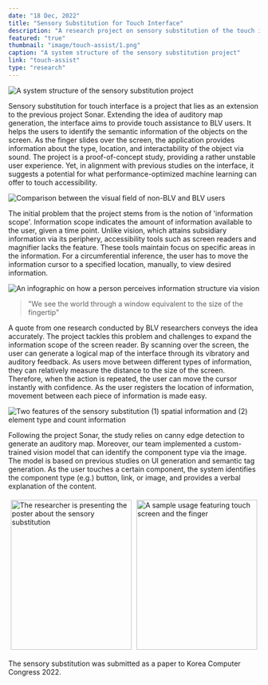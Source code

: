 ```yaml
---
date: "18 Dec, 2022"
title: "Sensory Substitution for Touch Interface"
description: "A research project on sensory substitution of the touch interface for BLV users"
featured: "true"
thumbnail: "image/touch-assist/1.png"
caption: "A system structure of the sensory substitution project"
link: "touch-assist"
type: "research"
---
```


![A system structure of the sensory substitution project](/image/touch-assist/1.png)

Sensory substitution for touch interface is a project that lies as an extension to the previous project Sonar. Extending the idea of auditory map generation, the interface aims to provide touch assistance to BLV users. It helps the users to identify the semantic information of the objects on the screen. As the finger slides over the screen, the application provides information about the type, location, and interactability of the object via sound. The project is a proof-of-concept study, providing a rather unstable user experience. Yet, in alignment with previous studies on the interface, it suggests a potential for what performance-optimized machine learning can offer to touch accessibility.

![Comparison between the visual field of non-BLV and BLV users](/image/touch-assist/2.png)

The initial problem that the project stems from is the notion of 'information scope'. Information scope indicates the amount of information available to the user, given a time point. Unlike vision, which attains subsidiary information via its periphery, accessibility tools such as screen readers and magnifier lacks the feature. These tools maintain focus on specific areas in the information. For a circumferential inference, the user has to move the information cursor to a specified location, manually, to view desired information.

![An infographic on how a person perceives information structure via vision](/image/touch-assist/3.png)

> "We see the world through a window equivalent to the size of the fingertip"

A quote from one research conducted by BLV researchers conveys the idea accurately. The project tackles this problem and challenges to expand the information scope of the screen reader. By scanning over the screen, the user can generate a logical map of the interface through its vibratory and auditory feedback. As users move between different types of information, they can relatively measure the distance to the size of the screen. Therefore, when the action is repeated, the user can move the cursor instantly with confidence. As the user registers the location of information, movement between each piece of information is made easy.

![Two features of the sensory substitution (1) spatial information and (2) element type and count information](/image/touch-assist/4.png)


Following the project Sonar, the study relies on canny edge detection to generate an auditory map. Moreover, our team implemented a custom-trained vision model that can identify the component type via the image. The model is based on previous studies on UI generation and semantic tag generation. As the user touches a certain component, the system identifies the component type (e.g.) button, link, or image, and provides a verbal explanation of the content.

<div style="display: flex;">
    <div style="flex: 1; padding: 5px;">
        <img src="/image/touch-assist/5.png" alt="The researcher is presenting the poster about the sensory substitution" style="width: 100%; object-fit: cover; height: 300px;">
    </div>
    <div style="flex: 1; padding: 5px;">
        <img src="/image/touch-assist/6.png" alt="A sample usage featuring touch screen and the finger" style="width: 100%;
        object-fit: cover; height: 300px;">
    </div>
</div>

The sensory substitution was submitted as a paper to Korea Computer Congress 2022.